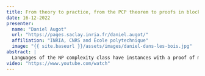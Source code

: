 ```yaml
---
title: From theory to practice, from the PCP theorem to proofs in blockchains 
date: 16-12-2022
presenter:
  name: "Daniel Augot"
  url: "https://pages.saclay.inria.fr/daniel.augot/"
  affiliation: "INRIA, CNRS and École polytechnique"
  image: "{{ site.baseurl }}/assets/images/daniel-dans-les-bois.jpg"
abstract: | 
  Languages of the NP complexity class have instances with a proof of membership which can be checked in polynomial time. What about reading only a random part of such a proof? The +PCP (probabilistically checkable proofs) Theorem states that any language in NP has a verifier which checks a (PCP) proof of polynomial size, by reading only a constant number of random bits of it. Originally an astronomical theorem, 30 years of research have turned this result into practical algorithms and protocols. Actually they are so practical that companies implement and deploy such proof systems very successfully in the blockchain world. In this talk, the PCP theorem with be recalled. Then, the transition from complexity theory to cryptographic protocols is done with cryptographic hash functions. Central to this topic are error correcting codes. Finally, we will explain why such proofs are a useful for blockchains with low bandwidth.
video: "https://www.youtube.com/watch"
---
```

